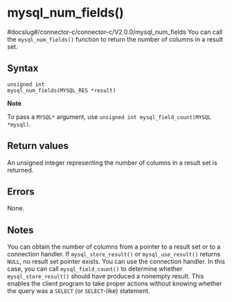 mysql_num_fields() 
=======================================
#docslug#/connector-c/connector-c/V2.0.0/mysql_num_fields
You can call the `mysql_num_fields()` function to return the number of columns in a result set. 

Syntax 
---------------------------

```unknow
unsigned int
mysql_num_fields(MYSQL_RES *result)
```


**Note**



To pass a `MYSQL*` argument, use `unsigned int mysql_field_count(MYSQL *mysql)`.

Return values 
----------------------------------

An unsigned integer representing the number of columns in a result set is returned.

Errors 
---------------------------

None.

Notes 
--------------------------

You can obtain the number of columns from a pointer to a result set or to a connection handler. If `mysql_store_result()` or `mysql_use_result()` returns `NULL`, no result set pointer exists. You can use the connection handler. In this case, you can call `mysql_field_count()` to determine whether `mysql_store_result()` should have produced a nonempty result. This enables the client program to take proper actions without knowing whether the query was a `SELECT` (or `SELECT`-like) statement.
